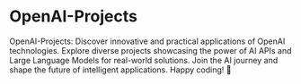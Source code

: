 # OpenAI-Projects
OpenAI-Projects: Discover innovative and practical applications of OpenAI technologies. Explore diverse projects showcasing the power of AI APIs and Large Language Models for real-world solutions. Join the AI journey and shape the future of intelligent applications. Happy coding! 🚀
